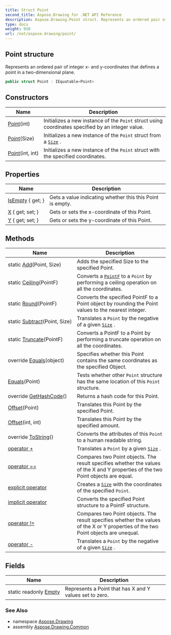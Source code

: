 ```yaml
---
title: Struct Point
second_title: Aspose.Drawing for .NET API Reference
description: Aspose.Drawing.Point struct. Represents an ordered pair of integer x and ycoordinates that defines a point in a twodimensional plane
type: docs
weight: 910
url: /net/aspose.drawing/point/
---
```

## Point structure

Represents an ordered pair of integer x- and y-coordinates that defines a point in a two-dimensional plane.

```csharp
public struct Point : IEquatable<Point>
```

## Constructors

| Name | Description |
| --- | --- |
| [Point](point/#constructor_1)(int) | Initializes a new instance of the `Point` struct using coordinates specified by an integer value. |
| [Point](point/#constructor)(Size) | Initializes a new instance of the `Point` struct from a [`Size`](../size/) . |
| [Point](point/#constructor_2)(int, int) | Initializes a new instance of the `Point` struct with the specified coordinates. |

## Properties

| Name | Description |
| --- | --- |
| [IsEmpty](../../aspose.drawing/point/isempty/) { get; } | Gets a value indicating whether this this Point is empty. |
| [X](../../aspose.drawing/point/x/) { get; set; } | Gets or sets the x-coordinate of this Point. |
| [Y](../../aspose.drawing/point/y/) { get; set; } | Gets or sets the y-coordinate of this Point. |

## Methods

| Name | Description |
| --- | --- |
| static [Add](../../aspose.drawing/point/add/)(Point, Size) | Adds the specified Size to the specified Point. |
| static [Ceiling](../../aspose.drawing/point/ceiling/)(PointF) | Converts a [`PointF`](../pointf/) to a `Point` by performing a ceiling operation on all the coordinates. |
| static [Round](../../aspose.drawing/point/round/)(PointF) | Converts the specified PointF to a Point object by rounding the Point values to the nearest integer. |
| static [Subtract](../../aspose.drawing/point/subtract/)(Point, Size) | Translates a `Point` by the negative of a given [`Size`](../size/) . |
| static [Truncate](../../aspose.drawing/point/truncate/)(PointF) | Converts a PointF to a Point by performing a truncate operation on all the coordinates. |
| override [Equals](../../aspose.drawing/point/equals/#equals_1)(object) | Specifies whether this Point contains the same coordinates as the specified Object. |
| [Equals](../../aspose.drawing/point/equals/#equals)(Point) | Tests whether other `Point` structure has the same location of this `Point` structure. |
| override [GetHashCode](../../aspose.drawing/point/gethashcode/)() | Returns a hash code for this Point. |
| [Offset](../../aspose.drawing/point/offset/#offset)(Point) | Translates this Point by the specified Point. |
| [Offset](../../aspose.drawing/point/offset/#offset_1)(int, int) | Translates this Point by the specified amount. |
| override [ToString](../../aspose.drawing/point/tostring/)() | Converts the attributes of this `Point` to a human readable string. |
| [operator +](../../aspose.drawing/point/op_addition/) | Translates a `Point` by a given [`Size`](../size/) . |
| [operator ==](../../aspose.drawing/point/op_equality/) | Compares two Point objects. The result specifies whether the values of the X and Y properties of the two Point objects are equal. |
| [explicit operator](../../aspose.drawing/point/op_explicit/) | Creates a [`Size`](../size/) with the coordinates of the specified `Point`. |
| [implicit operator](../../aspose.drawing/point/op_implicit/) | Converts the specified Point structure to a PointF structure. |
| [operator !=](../../aspose.drawing/point/op_inequality/) | Compares two Point objects. The result specifies whether the values of the X or Y properties of the two Point objects are unequal. |
| [operator -](../../aspose.drawing/point/op_subtraction/) | Translates a `Point` by the negative of a given [`Size`](../size/) . |

## Fields

| Name | Description |
| --- | --- |
| static readonly [Empty](../../aspose.drawing/point/empty/) | Represents a Point that has X and Y values set to zero. |

### See Also

* namespace [Aspose.Drawing](../../aspose.drawing/)
* assembly [Aspose.Drawing.Common](../../)


